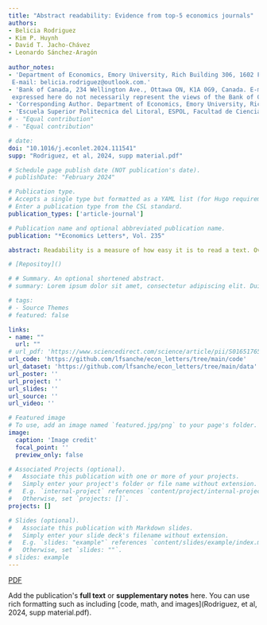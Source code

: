 ```yaml
---
title: "Abstract readability: Evidence from top-5 economics journals"
authors:
- Belicia Rodriguez
- Kim P. Huynh
- David T. Jacho-Chávez
- Leonardo Sánchez-Aragón
  
author_notes:
- 'Department of Economics, Emory University, Rich Building 306, 1602 Fishburne Dr., Atlanta, GA 30322-2240, USA.
 E-mail: belicia.rodriguez@outlook.com.'
- 'Bank of Canada, 234 Wellington Ave., Ottawa ON, K1A 0G9, Canada. E-mail: khuynh@bankofcanada.ca. The views
 expressed here do not necessarily represent the views of the Bank of Canada'
- 'Corresponding Author. Department of Economics, Emory University, Rich Building 306, 1602 Fishburne Dr., Atlanta,GA 30322-2240, USA. E-mail: djachocha@emory.edu'
- 'Escuela Superior Politecnica del Litoral, ESPOL, Facultad de Ciencias Sociales y Humansticas, Campus Gustavo Galindo  Km. 30.5 Va Perimetral, P.O. Box 09-01-5863, Guayaquil, Ecuador. E-mail: lfsanche@espol.edu.ec.'
# - "Equal contribution"
# - "Equal contribution"

# date: 
doi: "10.1016/j.econlet.2024.111541"
supp: "Rodriguez, et al, 2024, supp material.pdf"

# Schedule page publish date (NOT publication's date).
# publishDate: "February 2024"

# Publication type.
# Accepts a single type but formatted as a YAML list (for Hugo requirements).
# Enter a publication type from the CSL standard.
publication_types: ['article-journal']

# Publication name and optional abbreviated publication name.
publication: "*Economics Letters*, Vol. 235"

abstract: Readability is a measure of how easy it is to read a text. Over time, general-interest journals have become more  technical. This affects how accessible research is to a general audience. Our analysis looks at how readable  abstracts are. We study the readability of abstracts of top five economics journals between 2000 2019. We collect the characteristics of the abstracts, papers, and authors of these papers. We find that abstracts with higher proportion of women co-authors are more readable. These results are robust to various readability measures and model specifications.

# [Repositoy]()

# # Summary. An optional shortened abstract.
# summary: Lorem ipsum dolor sit amet, consectetur adipiscing elit. Duis posuere tellus ac convallis placerat. Proin tincidunt magna sed ex sollicitudin condimentum.

# tags:
# - Source Themes
# featured: false

links:
- name: ""
  url: ""
# url_pdf: 'https://www.sciencedirect.com/science/article/pii/S0165176524000259'
url_code: 'https://github.com/lfsanche/econ_letters/tree/main/code'
url_dataset: 'https://github.com/lfsanche/econ_letters/tree/main/data'
url_poster: ''
url_project: ''
url_slides: ''
url_source: ''
url_video: ''

# Featured image
# To use, add an image named `featured.jpg/png` to your page's folder. 
image:
  caption: 'Image credit'
  focal_point: ''
  preview_only: false

# Associated Projects (optional).
#   Associate this publication with one or more of your projects.
#   Simply enter your project's folder or file name without extension.
#   E.g. `internal-project` references `content/project/internal-project/index.md`.
#   Otherwise, set `projects: []`.
projects: []

# Slides (optional).
#   Associate this publication with Markdown slides.
#   Simply enter your slide deck's filename without extension.
#   E.g. `slides: "example"` references `content/slides/example/index.md`.
#   Otherwise, set `slides: ""`.
# slides: example
---
```


<!-- {{% callout note %}}
Hola a todos

Click the *Cite* button above to demo the feature to enable visitors to import publication metadata into their reference management software.
{{% /callout %}}

{{% callout note %}}
Create your slides in Markdown - click the *Slides* button to check out the example.
{{% /callout %}} -->

[PDF](2024_RKJS_supp_material.pdf)

Add the publication's **full text** or **supplementary notes** here. You can use rich formatting such as including [code, math, and images](Rodriguez, et al, 2024, supp material.pdf).
